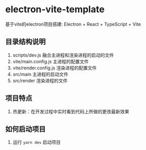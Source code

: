 # electron-vite-template

基于vite的electron项目搭建: Electron + React + TypeScript + Vite

## 目录结构说明

1. scripts/dev.js 融合主进程和渲染进程的启动的文件
2. vite/main.config.js 主进程的配置文件
3. vite/render.config.js 渲染进程的配置文件
4. src/main 主进程的启动文件
5. src/render 渲染进程的文件

## 项目特点

1. 热更新：在开发过程中实时看到代码上所做的更改最新效果

## 如何启动项目

1. 运行 `yarn dev` 启动项目
